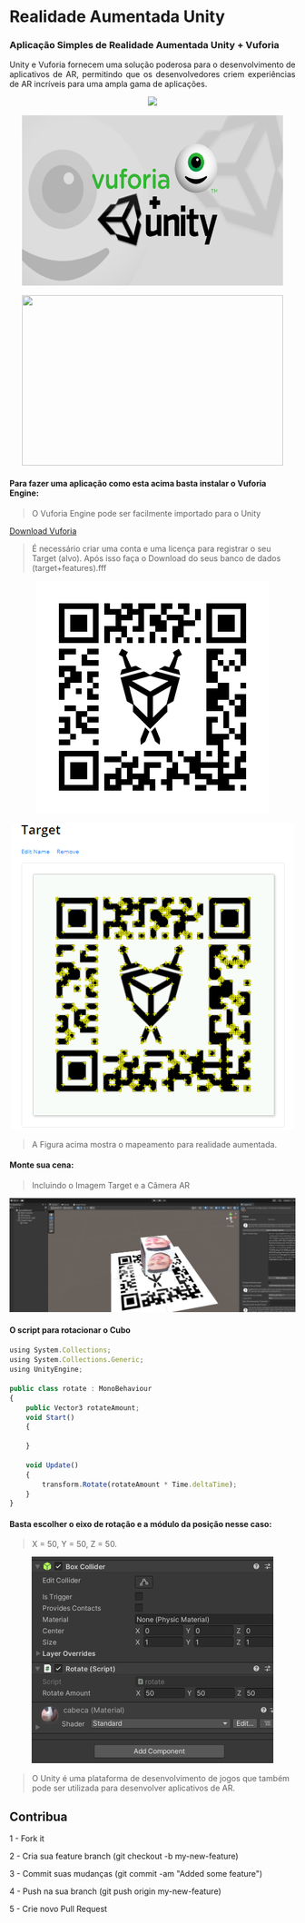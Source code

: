 # Realidade Aumentada Unity

### Aplicação Simples de Realidade Aumentada Unity + Vuforia

<p  align="justify"> Unity e Vuforia fornecem uma solução poderosa para o desenvolvimento de aplicativos de AR, permitindo que os desenvolvedores criem experiências de AR incríveis para uma ampla gama de aplicações.
</p>

<p  align="center">
<img src="https://user-images.githubusercontent.com/73097560/115834477-dbab4500-a447-11eb-908a-139a6edaec5c.gif">             
<br>


<p align="center">
<img src="Img/vuforia.png" width="460" height="300">
</p>

<!--GIF-->
<p align="center">
<img src="Img/Gif_1.gif" width="460" height="300">
</p>

#### Para fazer uma aplicação como esta acima basta instalar o Vuforia Engine:

>  O Vuforia Engine pode ser facilmente importado para o Unity

[Download Vuforia](https://developer.vuforia.com/user/login?url=/downloads/sdk%3F_%3D1678117884)


>  É necessário criar uma conta e uma licença para registrar o seu Target (alvo).
> Após isso faça o Download do seus banco de dados (target+features).fff

<!--Target-->
<p align="center">
<img src="Img/Target.png">
</p>


<!--Target-->
<p align="center">
<img src="Img/targetmod.png">
</p>

> A Figura acima mostra o mapeamento para realidade aumentada.

#### Monte sua cena:

> Incluindo o Imagem Target e a Câmera AR

<!--Unity-1-->
<p align="center">
<img src="Img/unity-1.png">
</p>

#### O script para rotacionar o Cubo

```javascript
using System.Collections;
using System.Collections.Generic;
using UnityEngine;

public class rotate : MonoBehaviour
{
    public Vector3 rotateAmount;
    void Start()
    {
        
    }

    void Update()
    {
        transform.Rotate(rotateAmount * Time.deltaTime);
    }
}
```

#### Basta escolher o eixo de rotação e a módulo da posição nesse caso:
> X = 50, Y = 50, Z = 50.

<!--Detalhes-1-->
<p align="center">
<img src="Img/Detalhes.png">
</p>

> O Unity é uma plataforma de desenvolvimento de jogos que também pode ser utilizada para desenvolver aplicativos de AR.

## Contribua 

1 - Fork it

2 - Cria sua feature branch (git checkout -b my-new-feature)

3 - Commit suas mudanças (git commit -am "Added some feature")

4 - Push na sua branch (git push origin my-new-feature)

5 - Crie novo Pull Request
